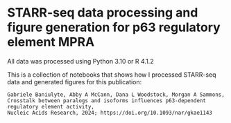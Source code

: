 STARR-seq data processing and figure generation for p63 regulatory element MPRA
===========================

All data was processed using Python 3.10 or R 4.1.2

This is a collection of notebooks that shows how I processed STARR-seq data
and generated figures for this publication:

```
Gabriele Baniulyte, Abby A McCann, Dana L Woodstock, Morgan A Sammons,
Crosstalk between paralogs and isoforms influences p63-dependent regulatory element activity,
Nucleic Acids Research, 2024; https://doi.org/10.1093/nar/gkae1143
```
  
